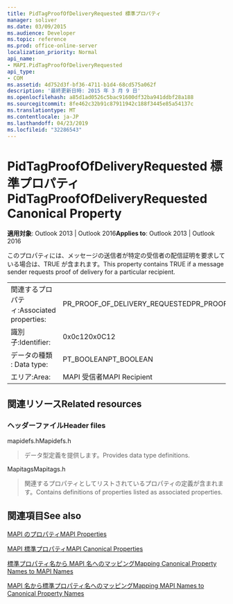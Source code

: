 ```yaml
---
title: PidTagProofOfDeliveryRequested 標準プロパティ
manager: soliver
ms.date: 03/09/2015
ms.audience: Developer
ms.topic: reference
ms.prod: office-online-server
localization_priority: Normal
api_name:
- MAPI.PidTagProofOfDeliveryRequested
api_type:
- COM
ms.assetid: 4d752d3f-bf36-4711-b1d4-68cd575a062f
description: '最終更新日時: 2015 年 3 月 9 日'
ms.openlocfilehash: a85d1ad0526c5bac91600df32ba941ddbf28a188
ms.sourcegitcommit: 8fe462c32b91c87911942c188f3445e85a54137c
ms.translationtype: MT
ms.contentlocale: ja-JP
ms.lasthandoff: 04/23/2019
ms.locfileid: "32286543"
---
```

# <a name="pidtagproofofdeliveryrequested-canonical-property"></a><span data-ttu-id="cff3a-103">PidTagProofOfDeliveryRequested 標準プロパティ</span><span class="sxs-lookup"><span data-stu-id="cff3a-103">PidTagProofOfDeliveryRequested Canonical Property</span></span>

  
  
<span data-ttu-id="cff3a-104">**適用対象**: Outlook 2013 | Outlook 2016</span><span class="sxs-lookup"><span data-stu-id="cff3a-104">**Applies to**: Outlook 2013 | Outlook 2016</span></span> 
  
<span data-ttu-id="cff3a-105">このプロパティには、メッセージの送信者が特定の受信者の配信証明を要求している場合は、TRUE が含まれます。</span><span class="sxs-lookup"><span data-stu-id="cff3a-105">This property contains TRUE if a message sender requests proof of delivery for a particular recipient.</span></span>
  
|||
|:-----|:-----|
|<span data-ttu-id="cff3a-106">関連するプロパティ:</span><span class="sxs-lookup"><span data-stu-id="cff3a-106">Associated properties:</span></span>  <br/> |<span data-ttu-id="cff3a-107">PR_PROOF_OF_DELIVERY_REQUESTED</span><span class="sxs-lookup"><span data-stu-id="cff3a-107">PR_PROOF_OF_DELIVERY_REQUESTED</span></span>  <br/> |
|<span data-ttu-id="cff3a-108">識別子:</span><span class="sxs-lookup"><span data-stu-id="cff3a-108">Identifier:</span></span>  <br/> |<span data-ttu-id="cff3a-109">0x0c12</span><span class="sxs-lookup"><span data-stu-id="cff3a-109">0x0C12</span></span>  <br/> |
|<span data-ttu-id="cff3a-110">データの種類 : </span><span class="sxs-lookup"><span data-stu-id="cff3a-110">Data type:</span></span>  <br/> |<span data-ttu-id="cff3a-111">PT_BOOLEAN</span><span class="sxs-lookup"><span data-stu-id="cff3a-111">PT_BOOLEAN</span></span>  <br/> |
|<span data-ttu-id="cff3a-112">エリア:</span><span class="sxs-lookup"><span data-stu-id="cff3a-112">Area:</span></span>  <br/> |<span data-ttu-id="cff3a-113">MAPI 受信者</span><span class="sxs-lookup"><span data-stu-id="cff3a-113">MAPI Recipient</span></span>  <br/> |
   
## <a name="related-resources"></a><span data-ttu-id="cff3a-114">関連リソース</span><span class="sxs-lookup"><span data-stu-id="cff3a-114">Related resources</span></span>

### <a name="header-files"></a><span data-ttu-id="cff3a-115">ヘッダーファイル</span><span class="sxs-lookup"><span data-stu-id="cff3a-115">Header files</span></span>

<span data-ttu-id="cff3a-116">mapidefs.h</span><span class="sxs-lookup"><span data-stu-id="cff3a-116">Mapidefs.h</span></span>
  
> <span data-ttu-id="cff3a-117">データ型定義を提供します。</span><span class="sxs-lookup"><span data-stu-id="cff3a-117">Provides data type definitions.</span></span>
    
<span data-ttu-id="cff3a-118">Mapitags</span><span class="sxs-lookup"><span data-stu-id="cff3a-118">Mapitags.h</span></span>
  
> <span data-ttu-id="cff3a-119">関連するプロパティとしてリストされているプロパティの定義が含まれます。</span><span class="sxs-lookup"><span data-stu-id="cff3a-119">Contains definitions of properties listed as associated properties.</span></span>
    
## <a name="see-also"></a><span data-ttu-id="cff3a-120">関連項目</span><span class="sxs-lookup"><span data-stu-id="cff3a-120">See also</span></span>



[<span data-ttu-id="cff3a-121">MAPI のプロパティ</span><span class="sxs-lookup"><span data-stu-id="cff3a-121">MAPI Properties</span></span>](mapi-properties.md)
  
[<span data-ttu-id="cff3a-122">MAPI 標準プロパティ</span><span class="sxs-lookup"><span data-stu-id="cff3a-122">MAPI Canonical Properties</span></span>](mapi-canonical-properties.md)
  
[<span data-ttu-id="cff3a-123">標準プロパティ名から MAPI 名へのマッピング</span><span class="sxs-lookup"><span data-stu-id="cff3a-123">Mapping Canonical Property Names to MAPI Names</span></span>](mapping-canonical-property-names-to-mapi-names.md)
  
[<span data-ttu-id="cff3a-124">MAPI 名から標準プロパティ名へのマッピング</span><span class="sxs-lookup"><span data-stu-id="cff3a-124">Mapping MAPI Names to Canonical Property Names</span></span>](mapping-mapi-names-to-canonical-property-names.md)

